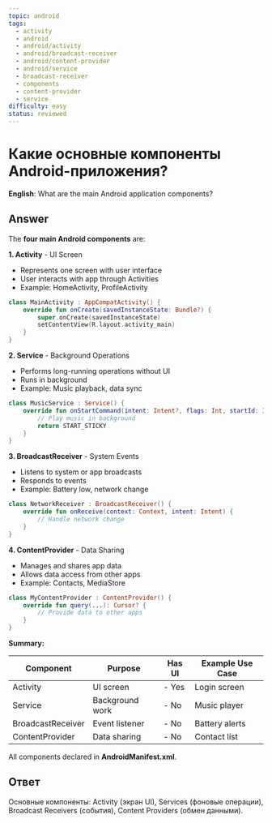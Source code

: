 ```yaml
---
topic: android
tags:
  - activity
  - android
  - android/activity
  - android/broadcast-receiver
  - android/content-provider
  - android/service
  - broadcast-receiver
  - components
  - content-provider
  - service
difficulty: easy
status: reviewed
---
```


# Какие основные компоненты Android-приложения?

**English**: What are the main Android application components?

## Answer

The **four main Android components** are:

**1. Activity** - UI Screen
- Represents one screen with user interface
- User interacts with app through Activities
- Example: HomeActivity, ProfileActivity

```kotlin
class MainActivity : AppCompatActivity() {
    override fun onCreate(savedInstanceState: Bundle?) {
        super.onCreate(savedInstanceState)
        setContentView(R.layout.activity_main)
    }
}
```

**2. Service** - Background Operations
- Performs long-running operations without UI
- Runs in background
- Example: Music playback, data sync

```kotlin
class MusicService : Service() {
    override fun onStartCommand(intent: Intent?, flags: Int, startId: Int): Int {
        // Play music in background
        return START_STICKY
    }
}
```

**3. BroadcastReceiver** - System Events
- Listens to system or app broadcasts
- Responds to events
- Example: Battery low, network change

```kotlin
class NetworkReceiver : BroadcastReceiver() {
    override fun onReceive(context: Context, intent: Intent) {
        // Handle network change
    }
}
```

**4. ContentProvider** - Data Sharing
- Manages and shares app data
- Allows data access from other apps
- Example: Contacts, MediaStore

```kotlin
class MyContentProvider : ContentProvider() {
    override fun query(...): Cursor? {
        // Provide data to other apps
    }
}
```

**Summary:**

| Component | Purpose | Has UI | Example Use Case |
|-----------|---------|--------|------------------|
| Activity | UI screen | - Yes | Login screen |
| Service | Background work | - No | Music player |
| BroadcastReceiver | Event listener | - No | Battery alerts |
| ContentProvider | Data sharing | - No | Contact list |

All components declared in **AndroidManifest.xml**.

## Ответ

Основные компоненты: Activity (экран UI), Services (фоновые операции), Broadcast Receivers (события), Content Providers (обмен данными).

